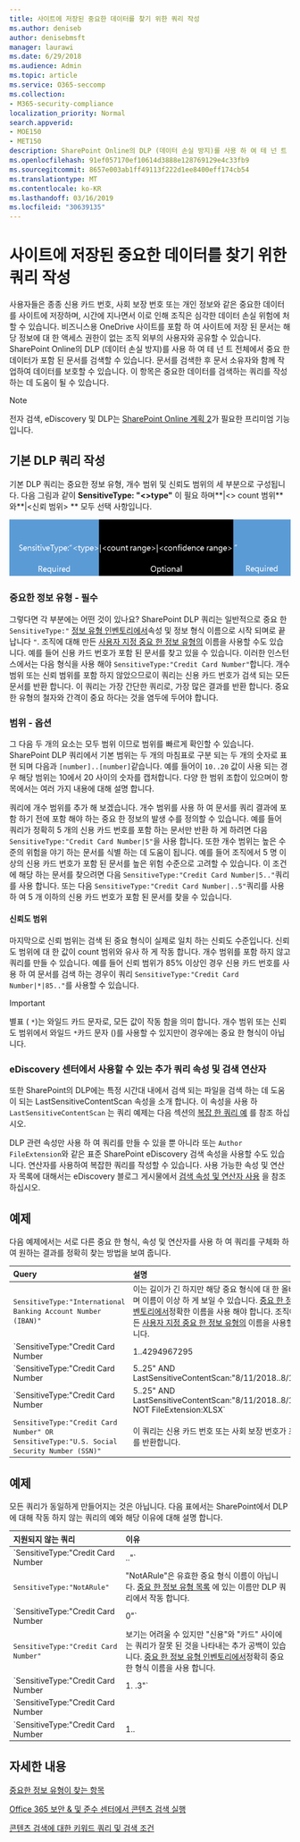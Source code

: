 ```yaml
---
title: 사이트에 저장된 중요한 데이터를 찾기 위한 쿼리 작성
ms.author: deniseb
author: denisebmsft
manager: laurawi
ms.date: 6/29/2018
ms.audience: Admin
ms.topic: article
ms.service: O365-seccomp
ms.collection:
- M365-security-compliance
localization_priority: Normal
search.appverid:
- MOE150
- MET150
description: SharePoint Online의 DLP (데이터 손실 방지)를 사용 하 여 테 넌 트 전체에서 중요 한 데이터가 포함 된 문서를 검색할 수 있습니다. 문서를 검색한 후 문서 소유자와 함께 작업하여 데이터를 보호할 수 있습니다. 이 항목은 중요한 데이터를 검색하는 쿼리를 작성하는 데 도움이 될 수 있습니다.
ms.openlocfilehash: 91ef057170ef10614d3888e128769129e4c33fb9
ms.sourcegitcommit: 8657e003ab1ff49113f222d1ee8400eff174cb54
ms.translationtype: MT
ms.contentlocale: ko-KR
ms.lasthandoff: 03/16/2019
ms.locfileid: "30639135"
---
```

# <a name="form-a-query-to-find-sensitive-data-stored-on-sites"></a>사이트에 저장된 중요한 데이터를 찾기 위한 쿼리 작성

사용자들은 종종 신용 카드 번호, 사회 보장 번호 또는 개인 정보와 같은 중요한 데이터를 사이트에 저장하며, 시간에 지나면서 이로 인해 조직은 심각한 데이터 손실 위험에 처할 수 있습니다. 비즈니스용 OneDrive 사이트를 포함 하 여 사이트에 저장 된 문서는 해당 정보에 대 한 액세스 권한이 없는 조직 외부의 사용자와 공유할 수 있습니다. SharePoint Online의 DLP (데이터 손실 방지)를 사용 하 여 테 넌 트 전체에서 중요 한 데이터가 포함 된 문서를 검색할 수 있습니다. 문서를 검색한 후 문서 소유자와 함께 작업하여 데이터를 보호할 수 있습니다. 이 항목은 중요한 데이터를 검색하는 쿼리를 작성하는 데 도움이 될 수 있습니다.
  
> [!NOTE]
> 전자 검색, eDiscovery 및 DLP는 [SharePoint Online 계획 2](https://go.microsoft.com/fwlink/?LinkId=510080)가 필요한 프리미엄 기능입니다. 
  
## <a name="forming-a-basic-dlp-query"></a>기본 DLP 쿼리 작성

기본 DLP 쿼리는 중요한 정보 유형, 개수 범위 및 신뢰도 범위의 세 부분으로 구성됩니다. 다음 그림과 같이 **SensitiveType: "\<\>type"** 이 필요 하며**|\<\> count 범위** 와**|\<신뢰 범위\> ** 모두 선택 사항입니다. 
  
![필수 및 옵션으로 구분되는 예제 쿼리](media/DLP-query-example-text.png)
  
### <a name="sensitive-type---required"></a>중요한 정보 유형 - 필수

그렇다면 각 부분에는 어떤 것이 있나요? SharePoint DLP 쿼리는 일반적으로 중요 한 `SensitiveType:"` [정보 유형 인벤토리에서](https://go.microsoft.com/fwlink/?LinkID=509999)속성 및 정보 형식 이름으로 시작 되며로 끝납니다 `"`. 조직에 대해 만든 [사용자 지정 중요 한 정보 유형의](create-a-custom-sensitive-information-type.md) 이름을 사용할 수도 있습니다. 예를 들어 신용 카드 번호가 포함 된 문서를 찾고 있을 수 있습니다. 이러한 인스턴스에서는 다음 형식을 사용 해야 `SensitiveType:"Credit Card Number"`합니다. 개수 범위 또는 신뢰 범위를 포함 하지 않았으므로이 쿼리는 신용 카드 번호가 검색 되는 모든 문서를 반환 합니다. 이 쿼리는 가장 간단한 쿼리로, 가장 많은 결과를 반환 합니다. 중요 한 유형의 철자와 간격이 중요 하다는 것을 염두에 두어야 합니다. 
  
### <a name="ranges---optional"></a>범위 - 옵션

그 다음 두 개의 요소는 모두 범위 이므로 범위를 빠르게 확인할 수 있습니다. SharePoint DLP 쿼리에서 기본 범위는 두 개의 마침표로 구분 되는 두 개의 숫자로 표현 되며 다음과 `[number]..[number]`같습니다. 예를 들어이 `10..20` 값이 사용 되는 경우 해당 범위는 10에서 20 사이의 숫자를 캡처합니다. 다양 한 범위 조합이 있으며이 항목에서는 여러 가지 내용에 대해 설명 합니다. 
  
쿼리에 개수 범위를 추가 해 보겠습니다. 개수 범위를 사용 하 여 문서를 쿼리 결과에 포함 하기 전에 포함 해야 하는 중요 한 정보의 발생 수를 정의할 수 있습니다. 예를 들어 쿼리가 정확히 5 개의 신용 카드 번호를 포함 하는 문서만 반환 하 게 하려면 다음 `SensitiveType:"Credit Card Number|5"`을 사용 합니다. 또한 개수 범위는 높은 수준의 위험을 야기 하는 문서를 식별 하는 데 도움이 됩니다. 예를 들어 조직에서 5 명 이상의 신용 카드 번호가 포함 된 문서를 높은 위험 수준으로 고려할 수 있습니다. 이 조건에 해당 하는 문서를 찾으려면 다음 `SensitiveType:"Credit Card Number|5.."`쿼리를 사용 합니다. 또는 다음 `SensitiveType:"Credit Card Number|..5"`쿼리를 사용 하 여 5 개 이하의 신용 카드 번호가 포함 된 문서를 찾을 수 있습니다. 
  
#### <a name="confidence-range"></a>신뢰도 범위

마지막으로 신뢰 범위는 검색 된 중요 형식이 실제로 일치 하는 신뢰도 수준입니다. 신뢰도 범위에 대 한 값이 count 범위와 유사 하 게 작동 합니다. 개수 범위를 포함 하지 않고 쿼리를 만들 수 있습니다. 예를 들어 신뢰 범위가 85% 이상인 경우 신용 카드 번호를 사용 하 여 문서를 검색 하는 경우이 쿼리 `SensitiveType:"Credit Card Number|*|85.."`를 사용할 수 있습니다. 
  
> [!IMPORTANT]
> 별표 ( `*`)는 와일드 카드 문자로, 모든 값이 작동 함을 의미 합니다. 개수 범위 또는 신뢰도 범위에서 와일드 `*`카드 문자 ()를 사용할 수 있지만이 경우에는 중요 한 형식이 아닙니다. 
  
### <a name="additional-query-properties-and-search-operators-available-in-the-ediscovery-center"></a>eDiscovery 센터에서 사용할 수 있는 추가 쿼리 속성 및 검색 연산자

또한 SharePoint의 DLP에는 특정 시간대 내에서 검색 되는 파일을 검색 하는 데 도움이 되는 LastSensitiveContentScan 속성을 소개 합니다. 이 속성을 사용 하 `LastSensitiveContentScan` 는 쿼리 예제는 다음 섹션의 [복잡 한 쿼리 예](form-a-query-to-find-sensitive-data-stored-on-sites.md#BKMK_ExamplesOfComplexQueries) 를 참조 하십시오. 
  
DLP 관련 속성만 사용 하 여 쿼리를 만들 수 있을 뿐 아니라 또는 `Author` `FileExtension`와 같은 표준 SharePoint eDiscovery 검색 속성을 사용할 수도 있습니다. 연산자를 사용하여 복잡한 쿼리를 작성할 수 있습니다. 사용 가능한 속성 및 연산자 목록에 대해서는 eDiscovery 블로그 게시물에서 [검색 속성 및 연산자 사용](https://go.microsoft.com/fwlink/?LinkId=510093) 을 참조 하십시오. 
  
## <a name="examples-of-complex-queries"></a>예제

다음 예제에서는 서로 다른 중요 한 형식, 속성 및 연산자를 사용 하 여 쿼리를 구체화 하 여 원하는 결과를 정확히 찾는 방법을 보여 줍니다.
  
|**Query**|**설명**|
|:-----|:-----|
| `SensitiveType:"International Banking Account Number (IBAN)"` <br/> |이는 길이가 긴 하지만 해당 중요 형식에 대 한 올바른 이름이 며 이름이 이상 하 게 보일 수 있습니다. [중요 한 정보 유형 인벤토리에서](https://go.microsoft.com/fwlink/?LinkID=509999)정확한 이름을 사용 해야 합니다. 조직에 대해 만든 [사용자 지정 중요 한 정보 유형의](create-a-custom-sensitive-information-type.md) 이름을 사용할 수도 있습니다.  <br/> |
| `SensitiveType:"Credit Card Number|1..4294967295|1..100"` <br/> |중요 한 유형 "신용 카드 번호"에 대 한 일치 하는 항목이 하나 이상 포함 된 문서를 반환 합니다. 각 범위의 값은 해당 최소값 및 최대값입니다. 이 쿼리를 좀 더 간단 하 게 `SensitiveType:"Credit Card Number"`작성할 수는 있지만,이를 위한 흥미로운 방법은 무엇 인가요?  <br/> |
| `SensitiveType:"Credit Card Number| 5..25" AND LastSensitiveContentScan:"8/11/2018..8/13/2018"` <br/> |이 값은 5-25 년 8 월 11 일에서 검색 된 2018 신용 카드 번호를 포함 하는 문서를 반환 합니다.  <br/> |
| `SensitiveType:"Credit Card Number| 5..25" AND LastSensitiveContentScan:"8/11/2018..8/13/2018" NOT FileExtension:XLSX` <br/> |이 값은 5-25 년 8 월 11 일에서 검색 된 2018 신용 카드 번호를 포함 하는 문서를 반환 합니다. .xlsx 확장명을 가진 파일은 쿼리 결과에 포함 되지 않습니다.  `FileExtension`는 쿼리에 포함할 수 있는 여러 속성 중 하나입니다. 자세한 내용은 [eDiscovery에 검색 속성 및 연산자 사용](https://go.microsoft.com/fwlink/?LinkId=510093)을 참조 하십시오.  <br/> |
| `SensitiveType:"Credit Card Number" OR SensitiveType:"U.S. Social Security Number (SSN)"` <br/> |이 쿼리는 신용 카드 번호 또는 사회 보장 번호가 포함된 문서를 반환합니다.  <br/> |
   
## <a name="examples-of-queries-to-avoid"></a>예제

모든 쿼리가 동일하게 만들어지는 것은 아닙니다. 다음 표에서는 SharePoint에서 DLP에 대해 작동 하지 않는 쿼리의 예와 해당 이유에 대해 설명 합니다.
  
|**지원되지 않는 쿼리**|**이유**|
|:-----|:-----|
| `SensitiveType:"Credit Card Number|.."` <br/> |하나 이상의 숫자를 추가해야 합니다.  <br/> |
| `SensitiveType:"NotARule"` <br/> |"NotARule"은 유효한 중요 형식 이름이 아닙니다. [중요 한 정보 유형 목록](https://go.microsoft.com/fwlink/?LinkID=509999) 에 있는 이름만 DLP 쿼리에서 작동 합니다.  <br/> |
| `SensitiveType:"Credit Card Number|0"` <br/> |0은 범위의 최소값 또는 최대값으로 올바르지 않습니다.  <br/> |
| `SensitiveType:"Credit Card Number"` <br/> |보기는 어려울 수 있지만 "신용"와 "카드" 사이에는 쿼리가 잘못 된 것을 나타내는 추가 공백이 있습니다. [중요 한 정보 유형 인벤토리에서](https://go.microsoft.com/fwlink/?LinkID=509999)정확히 중요 한 형식 이름을 사용 합니다.  <br/> |
| `SensitiveType:"Credit Card Number|1. .3"` <br/> |두 기간 부분은 공백으로 구분 하지 않아야 합니다.  <br/> |
| `SensitiveType:"Credit Card Number| |1..|80.."` <br/> |파이프 구분 기호가 너무 많습니다 (|). 대신 다음 형식을 따르세요.`SensitiveType: "Credit Card Number|1..|80.."` <br/> |
| `SensitiveType:"Credit Card Number|1..|80..101"` <br/> |신뢰도 값은 백분율을 나타내므로 100을 초과할 수 없습니다. 따라서 1에서 100 사이의 숫자를 선택하세요.  <br/> |
   
## <a name="for-more-information"></a>자세한 내용

[중요한 정보 유형이 찾는 항목](what-the-sensitive-information-types-look-for.md)
  
[Office 365 보안 &amp; 및 준수 센터에서 콘텐츠 검색 실행](run-a-content-search-in-the-security-and-compliance-center.md)
  
[콘텐츠 검색에 대한 키워드 쿼리 및 검색 조건](keyword-queries-and-search-conditions.md)
  


